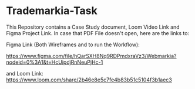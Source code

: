 # Trademarkia-Task
This Repository contains a Case Study document, Loom Video Link and Figma Project Link. In case that PDF File doesn't open, here are the links to:

Figma Link (Both Wireframes and to run the Workflow):

https://www.figma.com/file/hQarSXH8Nq9RDPmdxraVz3/Webmarkia?nodeid=0%3A1&t=HcUipdjRnNeuPjHc-1

and Loom Link: https://www.loom.com/share/2b46e8e5c7fe4b83b51c5104f3b1aec3

